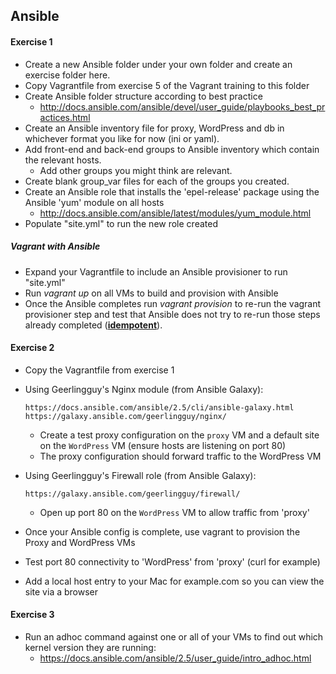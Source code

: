 ## Ansible

#### Exercise 1
* Create a new Ansible folder under your own folder and create an exercise folder here.
* Copy Vagrantfile from exercise 5 of the Vagrant training to this folder
* Create Ansible folder structure according to best practice
	* http://docs.ansible.com/ansible/devel/user_guide/playbooks_best_practices.html
* Create an Ansible inventory file for proxy, WordPress and db in whichever format you like for now (ini or yaml).
* Add front-end and back-end groups to Ansible inventory which contain the relevant hosts.
	* Add other groups you might think are relevant.
* Create blank group_var files for each of the groups you created.
* Create an Ansible role that installs the 'epel-release' package using the Ansible 'yum' module on all hosts 
	* http://docs.ansible.com/ansible/latest/modules/yum_module.html
* Populate "site.yml" to run the new role created

##### Vagrant with Ansible
* Expand your Vagrantfile to include an Ansible provisioner to run "site.yml" 
* Run *vagrant up* on all VMs to build and provision with Ansible
* Once the Ansible completes run *vagrant provision* to re-run the vagrant provisioner step and test that Ansible does not try to re-run those steps already completed (**[idempotent](https://en.wikipedia.org/wiki/Idempotence)**).
	
#### Exercise 2
* Copy the Vagrantfile from exercise 1
* Using Geerlingguy's Nginx module (from Ansible Galaxy):
	``` 
	https://docs.ansible.com/ansible/2.5/cli/ansible-galaxy.html
	https://galaxy.ansible.com/geerlingguy/nginx/ 
	```
  * Create a test proxy configuration on the `proxy` VM and a default site on the `WordPress` VM (ensure hosts are listening on port 80)
  * The proxy configuration should forward traffic to the WordPress VM
  
* Using Geerlingguy's Firewall role (from Ansible Galaxy):
  ``` 
  https://galaxy.ansible.com/geerlingguy/firewall/ 
  ```
  * Open up port 80 on the `WordPress` VM to allow traffic from 'proxy' 
  
* Once your Ansible config is complete, use vagrant to provision the Proxy and WordPress VMs
* Test port 80 connectivity to 'WordPress' from 'proxy' (curl for example)
* Add a local host entry to your Mac for example.com so you can view the site via a browser

#### Exercise 3

* Run an adhoc command against one or all of your VMs to find out which kernel version they are running:	
	* https://docs.ansible.com/ansible/2.5/user_guide/intro_adhoc.html
